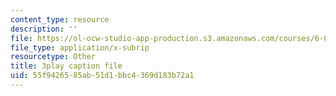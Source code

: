 ```yaml
---
content_type: resource
description: ''
file: https://ol-ocw-studio-app-production.s3.amazonaws.com/courses/6-004-computation-structures-spring-2017/55f9426585ab51d1bbc4369d183b72a1_zZfr7Zqfqm4.vtt
file_type: application/x-subrip
resourcetype: Other
title: 3play caption file
uid: 55f94265-85ab-51d1-bbc4-369d183b72a1
---
```


